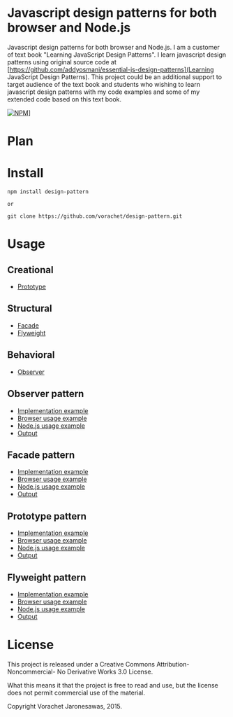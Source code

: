 # Javascript design patterns for both browser and Node.js

Javascript design patterns for both browser and Node.js. I am a customer of text book "Learning JavaScript Design Patterns". I learn javascript design patterns using original source code at [https://github.com/addyosmani/essential-js-design-patterns](Learning JavaScript Design Patterns). This project could be an additional support to target audience of the text book and students who wishing to learn javascript design patterns with my code examples and some of my extended code based on this text book. 

[![NPM](https://nodei.co/npm/design-pattern.png)](https://nodei.co/npm/design-pattern/)]

# Plan

# Install
```
npm install design-pattern

or 

git clone https://github.com/vorachet/design-pattern.git
```

# Usage

## Creational
* [Prototype](#prototype)

## Structural
* [Facade](#facade)
* [Flyweight](#flyweight)

## Behavioral
* [Observer](#observer)

## <a name="observer"></a>Observer pattern

* [Implementation example](src/observer.js)
* [Browser usage example](example/observer.html)
* [Node.js usage example](example/observer.js)
* [Output](example/observer.txt)

## <a name="facade"></a>Facade pattern

* [Implementation example](src/facade.js)
* [Browser usage example](example/facade.html)
* [Node.js usage example](example/facade.js)
* [Output](example/facade.txt)

## <a name="prototype"></a>Prototype pattern

* [Implementation example](src/prototype.js)
* [Browser usage example](example/prototype.html)
* [Node.js usage example](example/prototype.js)
* [Output](example/prototype.txt)

## <a name="flyweight"></a>Flyweight pattern

* [Implementation example](src/flyweight.js)
* [Browser usage example](example/flyweight.html)
* [Node.js usage example](example/flyweight.js)
* [Output](example/flyweight.txt)

# License

This project is released under a Creative Commons Attribution-Noncommercial- No Derivative Works 3.0 License.

What this means it that the project is free to read and use, but the license does not permit commercial use of the material.

Copyright Vorachet Jaronesawas, 2015.
